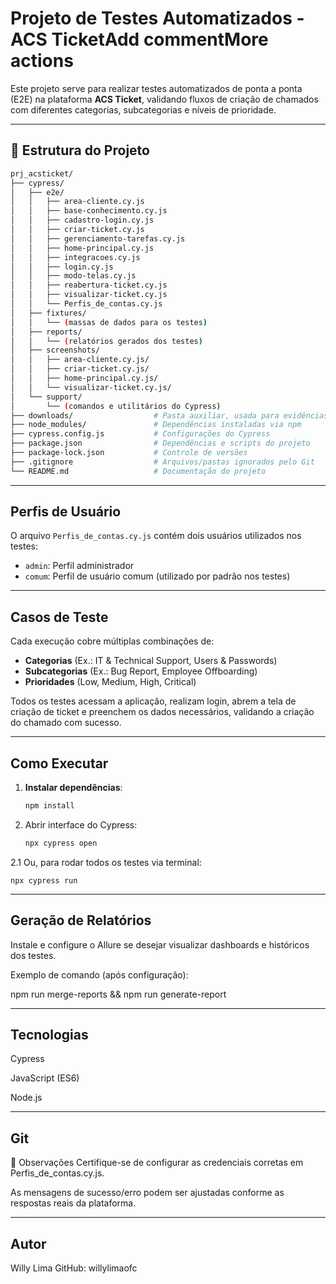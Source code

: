 # Projeto de Testes Automatizados - ACS TicketAdd commentMore actions

Este projeto serve para realizar testes automatizados de ponta a ponta (E2E) na plataforma **ACS Ticket**, validando fluxos de criação de chamados com diferentes categorias, subcategorias e níveis de prioridade.

----------------------------------------------------------------------------------------------------------------------------------------------------------------------

## 📂 Estrutura do Projeto

```bash
prj_acsticket/
├── cypress/
│   ├── e2e/
│   │   ├── area-cliente.cy.js
│   │   ├── base-conhecimento.cy.js
│   │   ├── cadastro-login.cy.js
│   │   ├── criar-ticket.cy.js
│   │   ├── gerenciamento-tarefas.cy.js
│   │   ├── home-principal.cy.js
│   │   ├── integracoes.cy.js
│   │   ├── login.cy.js
│   │   ├── modo-telas.cy.js
│   │   ├── reabertura-ticket.cy.js
│   │   ├── visualizar-ticket.cy.js
│   │   └── Perfis_de_contas.cy.js
│   ├── fixtures/
│   │   └── (massas de dados para os testes)
│   ├── reports/
│   │   └── (relatórios gerados dos testes)
│   ├── screenshots/
│   │   ├── area-cliente.cy.js/
│   │   ├── criar-ticket.cy.js/
│   │   ├── home-principal.cy.js/
│   │   └── visualizar-ticket.cy.js/
│   └── support/
│       └── (comandos e utilitários do Cypress)
├── downloads/                  # Pasta auxiliar, usada para evidências
├── node_modules/               # Dependências instaladas via npm
├── cypress.config.js           # Configurações do Cypress
├── package.json                # Dependências e scripts do projeto
├── package-lock.json           # Controle de versões
├── .gitignore                  # Arquivos/pastas ignorados pelo Git
└── README.md                   # Documentação do projeto
```

----------------------------------------------------------------------------------------------------------------------------------------------------------------------

## Perfis de Usuário

O arquivo `Perfis_de_contas.cy.js` contém dois usuários utilizados nos testes:

- `admin`: Perfil administrador
- `comum`: Perfil de usuário comum (utilizado por padrão nos testes)

----------------------------------------------------------------------------------------------------------------------------------------------------------------------

##  Casos de Teste

Cada execução cobre múltiplas combinações de:

- **Categorias** (Ex.: IT & Technical Support, Users & Passwords)
- **Subcategorias** (Ex.: Bug Report, Employee Offboarding)
- **Prioridades** (Low, Medium, High, Critical)

Todos os testes acessam a aplicação, realizam login, abrem a tela de criação de ticket e preenchem os dados necessários, validando a criação do chamado com sucesso.

----------------------------------------------------------------------------------------------------------------------------------------------------------------------

## Como Executar

1. **Instalar dependências**:
   ```bash
   npm install

2. Abrir interface do Cypress:
   ```bash
   npx cypress open

2.1 Ou, para rodar todos os testes via terminal:
    
    npx cypress run
----------------------------------------------------------------------------------------------------------------------------------------------------------------------

## Geração de Relatórios

Instale e configure o Allure se desejar visualizar dashboards e históricos dos testes.

Exemplo de comando (após configuração):
   
   npm run merge-reports && npm run generate-report

----------------------------------------------------------------------------------------------------------------------------------------------------------------------

## Tecnologias

Cypress

JavaScript (ES6)

Node.js

----------------------------------------------------------------------------------------------------------------------------------------------------------------------

## Git

📘 Observações
Certifique-se de configurar as credenciais corretas em Perfis_de_contas.cy.js.

As mensagens de sucesso/erro podem ser ajustadas conforme as respostas reais da plataforma.

----------------------------------------------------------------------------------------------------------------------------------------------------------------------

## Autor
Willy Lima
GitHub: willylimaofc
